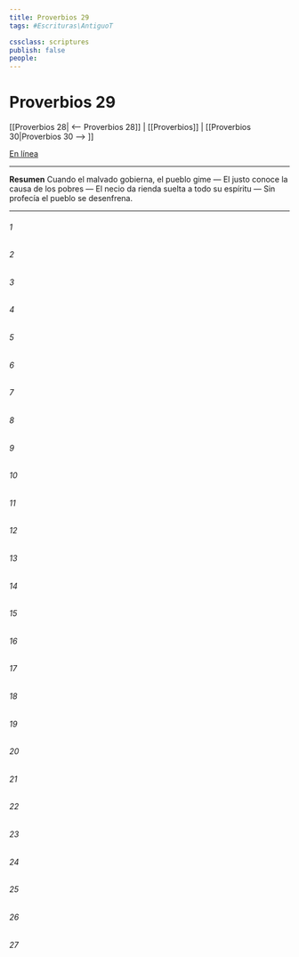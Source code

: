 ```yaml
---
title: Proverbios 29
tags: #Escrituras\AntiguoT

cssclass: scriptures
publish: false
people:
---
```


# Proverbios 29
[[Proverbios 28| <-- Proverbios 28]] | [[Proverbios]] | [[Proverbios 30|Proverbios 30 --> ]]

[En línea](https://churchofjesuschrist.org/study/scriptures/ot/prov/29?lang=spa)

---
__Resumen__
Cuando el malvado gobierna, el pueblo gime — El justo conoce la causa de los pobres — El necio da rienda suelta a todo su espíritu — Sin profecía el pueblo se desenfrena.

---
###### 1 


###### 2 


###### 3 


###### 4 


###### 5 


###### 6 


###### 7 


###### 8 


###### 9 


###### 10 


###### 11 


###### 12 


###### 13 


###### 14 


###### 15 


###### 16 


###### 17 


###### 18 


###### 19 


###### 20 


###### 21 


###### 22 


###### 23 


###### 24 


###### 25 


###### 26 


###### 27 


